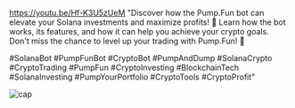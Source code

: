 https://youtu.be/Hf-K3U5zUeM
"Discover how the Pump.Fun bot can elevate your Solana investments and maximize profits! 🚀 Learn how the bot works, its features, and how it can help you achieve your crypto goals. Don't miss the chance to level up your trading with Pump.Fun! 💸

#SolanaBot #PumpFunBot #CryptoBot #PumpAndDump #SolanaCrypto #CryptoTrading #PumpFun #CryptoInvesting #BlockchainTech #SolanaInvesting #PumpYourPortfolio #CryptoTools #CryptoProfit"

![cap](https://github.com/user-attachments/assets/c32b5f68-d51e-4980-b22c-a5306d16b238)
